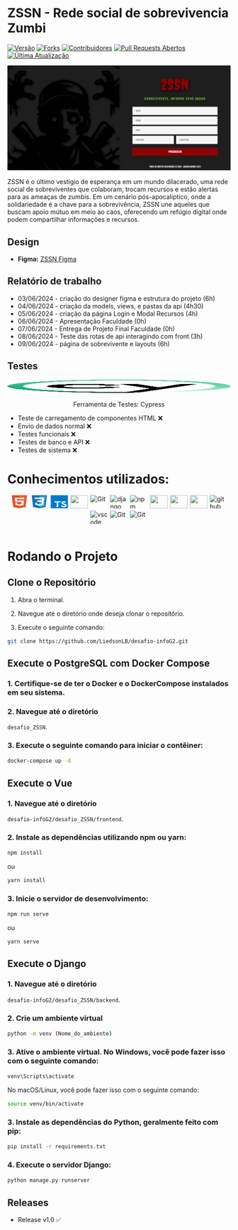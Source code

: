 # ZSSN - Rede social de sobrevivencia Zumbi

[![Versão](https://img.shields.io/github/v/release/LiedsonLB/desafio-infoG2)](https://github.com/LiedsonLB/desafio-infoG2/releases)
[![Forks](https://img.shields.io/github/forks/LiedsonLB/desafio-infoG2)](https://github.com/LiedsonLB/desafio-infoG2/network/members)
[![Contribuidores](https://img.shields.io/github/contributors/LiedsonLB/desafio-infoG2)](https://github.com/LiedsonLB/desafio-infoG2/graphs/contributors)
[![Pull Requests Abertos](https://img.shields.io/github/issues-pr/LiedsonLB/desafio-infoG2)](https://github.com/LiedsonLB/desafio-infoG2/pulls)
[![Última Atualização](https://img.shields.io/github/last-commit/LiedsonLB/desafio-infoG2)](https://github.com/LiedsonLB/desafio-infoG2/commits/master) 

![NeoBoard](/img//zssn_initialPage.png)

ZSSN é o último vestígio de esperança em um mundo dilacerado, uma rede social de sobreviventes que colaboram, trocam recursos e estão alertas para as ameaças de zumbis. Em um cenário pós-apocalíptico, onde a solidariedade é a chave para a sobrevivência, ZSSN une aqueles que buscam apoio mútuo em meio ao caos, oferecendo um refúgio digital onde podem compartilhar informações e recursos.

## Design

- **Figma:** [ZSSN Figma](https://www.figma.com/design/Sg56PrGMQTkzuMh8UScyP4/ZSSN?node-id=0-1&t=0QHMiXPD4MQoceYy-0)

## Relatório de trabalho
- 03/06/2024 - criação do designer figma e estrutura do projeto (6h)
- 04/06/2024 - criação da models, views, e pastas da api (4h30)
- 05/06/2024 - criação da página Login e Modal Recursos (4h)
- 06/06/2024 - Apresentação Faculdade (0h)
- 07/06/2024 - Entrega de Projeto Final Faculdade (0h)
- 08/06/2024 - Teste das rotas de api interagindo com front (3h)
- 09/06/2024 - página de sobrevivente e layouts (6h)

## Testes

<img src="https://raw.githubusercontent.com/devicons/devicon/master/icons/cypressio/cypressio-original.svg" alt="cypress" height="30" width="40" style="margin: 0 auto; width: 100%"> <br />
<p style="text-align: center">Ferramenta de Testes: Cypress</p>

- Teste de carregamento de componentes HTML ❌
- Envio de dados normal ❌
- Testes funcionais ❌
- Testes de banco e API ❌
- Testes de sistema ❌

# Conhecimentos utilizados:
<div style="display: flex; flex-wrap: wrap; gap: 5px; justify-content:center">
  <img src="https://raw.githubusercontent.com/devicons/devicon/master/icons/html5/html5-original.svg" alt="HTML" height="30" width="40">
  <img src="https://raw.githubusercontent.com/devicons/devicon/master/icons/css3/css3-original.svg" alt="CSS" height="30" width="40">
  <img src="https://raw.githubusercontent.com/devicons/devicon/master/icons/typescript/typescript-plain.svg" alt="typescript" height="30" width="40">
  <img src="https://cdn.jsdelivr.net/gh/devicons/devicon/icons/vuejs/vuejs-original.svg" height="30" width="40">
  <img src="https://cdn.jsdelivr.net/gh/devicons/devicon/icons/python/python-original.svg" alt="Git" height="30" width="40"/>
  <img src="https://cdn.jsdelivr.net/gh/devicons/devicon/icons/django/django-plain.svg" alt="django" height="30" width="40" >
  <img src="https://cdn.jsdelivr.net/gh/devicons/devicon/icons/npm/npm-original-wordmark.svg" alt="npm" height="30" width="40">
  <img src="https://cdn.jsdelivr.net/gh/devicons/devicon/icons/postgresql/postgresql-original.svg" height="30" width="40">
  <img src="https://cdn.jsdelivr.net/gh/devicons/devicon/icons/fastapi/fastapi-original.svg" height="30" width="40">
  <img src="https://cdn.jsdelivr.net/gh/devicons/devicon/icons/figma/figma-original.svg" height="30" width="40">        
  <img src="https://cdn.jsdelivr.net/gh/devicons/devicon/icons/github/github-original.svg" alt="github" height="30" width="40">
  <img src="https://cdn.jsdelivr.net/gh/devicons/devicon/icons/vscode/vscode-original.svg" alt="vscode" height="30" width="40">
  <img src="https://cdn.jsdelivr.net/gh/devicons/devicon/icons/git/git-original.svg" alt="Git" height="30" width="40"/>
  <img src="https://cdn.jsdelivr.net/gh/devicons/devicon/icons/docker/docker-original.svg" alt="Git" height="30" width="40"/>     
</div>
<br />

# Rodando o Projeto

## Clone o Repositório

1. Abra o terminal.

2. Navegue até o diretório onde deseja clonar o repositório.

3. Execute o seguinte comando:

```bash
git clone https://github.com/LiedsonLB/desafio-infoG2.git
```

## Execute o PostgreSQL com Docker Compose

### 1. Certifique-se de ter o Docker e o DockerCompose instalados em seu sistema.
### 2. Navegue até o diretório
`desafio_ZSSN`.
### 3. Execute o seguinte comando para iniciar o contêiner:
``` bash
docker-compose up -d
```

## Execute o Vue

### 1. Navegue até o diretório<br/>
`desafio-infoG2/desafio_ZSSN/frontend`.
### 2. Instale as dependências utilizando npm ou yarn:
``` bash
npm install
```
ou
``` bash
yarn install
```

### 3. Inicie o servidor de desenvolvimento:
``` bash
npm run serve
```
ou
``` bash
yarn serve
```

## Execute o Django

### 1. Navegue até o diretório<br/>
`desafio-infoG2/desafio_ZSSN/backend`.

### 2. Crie um ambiente virtual
``` bash
python -m venv (Nome_do_ambiente)
```

### 3.  Ative o ambiente virtual. No Windows, você pode fazer isso com o seguinte comando:

``` bash
venv\Scripts\activate
```

No macOS/Linux, você pode fazer isso com o seguinte comando:

``` bash
source venv/bin/activate
```

### 3. Instale as dependências do Python, geralmente feito com pip:

``` bash
pip install -r requirements.txt
```
### 4. Execute o servidor Django:
``` bash
python manage.py runserver
```

## Releases

- Release v1.0 ✅